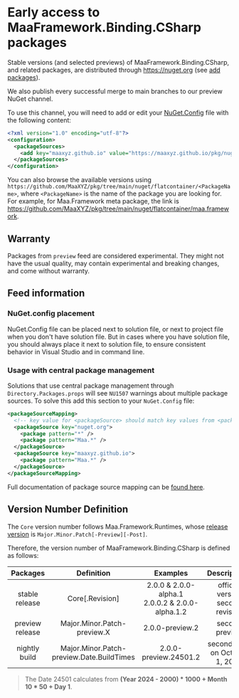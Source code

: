 # Early access to MaaFramework.Binding.CSharp packages

Stable versions (and selected previews) of MaaFramework.Binding.CSharp, and related packages, are distributed through <https://nuget.org> (see [add packages](../README.md#add-packages)).

We also publish every successful merge to main branches to our preview NuGet channel.

To use this channel, you will need to add or edit your [NuGet.Config](https://learn.microsoft.com/nuget/reference/nuget-config-file) file with the following content:

```xml
<?xml version="1.0" encoding="utf-8"?>
<configuration>
  <packageSources>
    <add key="maaxyz.github.io" value="https://maaxyz.github.io/pkg/nuget/index.json" />
  </packageSources>
</configuration>
```

You can also browse the available versions using `https://github.com/MaaXYZ/pkg/tree/main/nuget/flatcontainer/<PackageName>`, where `<PackageName>` is the name of the package you are looking for. For example, for Maa.Framework meta package, the link is <https://github.com/MaaXYZ/pkg/tree/main/nuget/flatcontainer/maa.framework>.

## Warranty

Packages from `preview` feed are considered experimental. They might not have the usual quality, may contain experimental and breaking changes, and come without warranty.

## Feed information

### NuGet.config placement

NuGet.Config file can be placed next to solution file, or next to project file when you don't have solution file. But in cases where you have solution file, you should always place it next to solution file, to ensure consistent behavior in Visual Studio and in command line.

### Usage with central package management

Solutions that use central package management through `Directory.Packages.props` will see `NU1507` warnings about multiple package sources. To solve this add this section to your `NuGet.Config` file:

```xml
<packageSourceMapping>
  <!-- key value for <packageSource> should match key values from <packageSources> element -->
  <packageSource key="nuget.org">
    <package pattern="*" />
    <package pattern="Maa.*" />
  </packageSource>
  <packageSource key="maaxyz.github.io">
    <package pattern="Maa.*" />
  </packageSource>
</packageSourceMapping>
```


Full documentation of package source mapping can be [found here](https://learn.microsoft.com/nuget/consume-packages/package-source-mapping#enable-by-manually-editing-nugetconfig).

## Version Number Definition

The `Core` version number follows Maa.Framework.Runtimes, whose [release version](https://github.com/MaaXYZ/MaaFramework/issues/208) is `Major.Minor.Patch[-Preview][-Post]`.

Therefore, the version number of MaaFramework.Binding.CSharp is defined as follows:

| Packages | Definition | Examples | Descriptions |
| :---: | :---: | :---: | :---: |
| stable release | Core[.Revision] | 2.0.0 & 2.0.0-alpha.1 <br> 2.0.0.2 & 2.0.0-alpha.1.2 | official version <br> second revision |
| preview release | Major.Minor.Patch-preview.X | 2.0.0-preview.2 | second preview |
| nightly build | Major.Minor.Patch-preview.Date.BuildTimes | 2.0.0-preview.24501.2 | second build <br> on October 1, 2024 |

> The Date 24501 calculates from **(Year 2024 - 2000) * 1000 + Month 10 * 50 + Day 1**.

